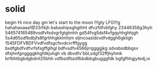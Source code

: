 # solid
begin
Hi
nice day
gm
let's start
to the moon !!!gty
LFG!!!g
hahahaoaaa!@33rfkjh
babashipsghgthht
dfvzfdfvbfghy
23446356g3hyh
546574165489vsdfvfsdvgrfgtghnhh
gd54fvg5dsf4vfgqyhhghhjgh
5s4d65sdfbdbjfs8fgrthhgkklmhjm
sljincoasldcvdfvdggh6gkligh
1545FDFVBDFVvdfvdfsgcfsvdcvrfffgygg\
bxdfgbdfvdfvrfsfsgffglhgl
bdfvsdfv4566jrrggggjkg
sdvsbsdbbgsv dfsjhnfgnggggkhgfdkjuhgh
vb dbvdfv'bbl,sdgf32ffjhyhmk
brfbhtbgbdgbdnli25bhh
vdfbzdfbzdfbbdbbgbugggfdk
bgfgfhhgjytedj,io
